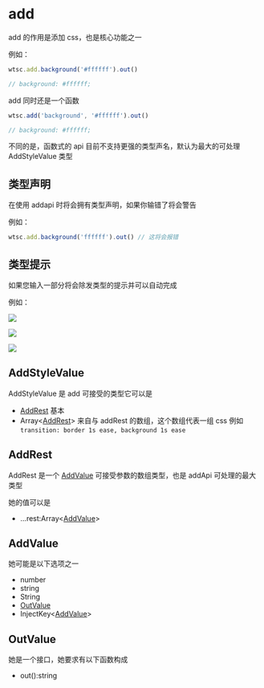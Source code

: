 # add

add 的作用是添加 css，也是核心功能之一

例如：

```typescript
wtsc.add.background('#ffffff').out()

// background: #ffffff;
```

add 同时还是一个函数

```typescript
wtsc.add('background', '#ffffff').out()

// background: #ffffff;
```

不同的是，函数式的 api 目前不支持更强的类型声名，默认为最大的可处理 AddStyleValue 类型

## 类型声明

在使用 addapi 时将会拥有类型声明，如果你输错了将会警告

例如：

```javascript
wtsc.add.background('ffffff').out() // 这将会报错
```

## 类型提示

如果您输入一部分将会除发类型的提示并可以自动完成

例如：

![](https://cdn.jsdelivr.net/gh/aFlyingMothDartsIntoTheFire/images@main/utils/images/16497430146051649743013849.png)

![](https://cdn.jsdelivr.net/gh/aFlyingMothDartsIntoTheFire/images@main/utils/images/16497431556051649743155090.png)

![](https://cdn.jsdelivr.net/gh/aFlyingMothDartsIntoTheFire/images@main/utils/images/16497433156051649743315066.png)

## AddStyleValue

AddStyleValue 是 add 可接受的类型它可以是

- [AddRest](#AddRest) 基本
- Array<[AddRest](#AddRest)> 来自与 addRest 的数组，这个数组代表一组 css 例如`transition: border 1s ease, background 1s ease`

## AddRest

AddRest 是一个 [AddValue](#AddValue) 可接受参数的数组类型，也是 addApi 可处理的最大类型

她的值可以是

- ...rest:Array<[AddValue](#addValue)>

## AddValue

她可能是以下选项之一

- number
- string
- String
- [OutValue](#OutValue)
- InjectKey<[AddValue](#addValue)>

## OutValue

她是一个接口，她要求有以下函数构成

- out():string
